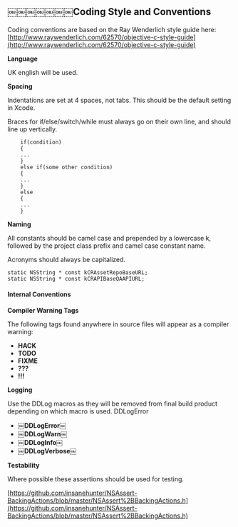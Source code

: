 ## ￼￼￼￼￼￼￼Coding Style and Conventions
Coding conventions are based on the Ray Wenderlich style guide here:
[http://www.raywenderlich.com/62570/objective-c-style-guide](http://www.raywenderlich.com/62570/objective-c-style-guide)__Language__
 UK english will be used.
__Spacing__
Indentations are set at 4 spaces, not tabs. This should be the default setting in Xcode.
Braces for if/else/switch/while must always go on their own line, and should line up vertically.
			if(condition)		{		... 		}		else if(some other condition)
		{
		... 
		}
		else 
		{
		... 
		}
__Naming__
All constants should be camel case and prepended by a lowercase k, followed by the project class prefix and camel case constant name. 
Acronyms should always be capitalized.

	static NSString * const kCRAssetRepoBaseURL;	static NSString * const kCRAPIBaseQAAPIURL;#### Internal Conventions__Compiler Warning Tags__
The following tags found anywhere in source files will appear as a compiler warning:* __HACK__* __TODO__* __FIXME__* __???__* __!!!__

__Logging__
Use the DDLog macros as they will be removed from final build product depending on which macro is used. DDLogError* ￼__DDLogError￼__
* ￼__DDLogWarn￼__
* ￼__DDLogInfo￼__
* ￼__DDLogVerbose￼__

__Testability__
Where possible these assertions should be used for testing.
[https://github.com/insanehunter/NSAssert-BackingActions/blob/master/NSAssert%2BBackingActions.h](https://github.com/insanehunter/NSAssert-BackingActions/blob/master/NSAssert%2BBackingActions.h)
